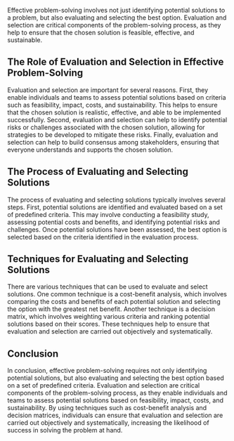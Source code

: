 
Effective problem-solving involves not just identifying potential solutions to a problem, but also evaluating and selecting the best option. Evaluation and selection are critical components of the problem-solving process, as they help to ensure that the chosen solution is feasible, effective, and sustainable.

The Role of Evaluation and Selection in Effective Problem-Solving
-----------------------------------------------------------------

Evaluation and selection are important for several reasons. First, they enable individuals and teams to assess potential solutions based on criteria such as feasibility, impact, costs, and sustainability. This helps to ensure that the chosen solution is realistic, effective, and able to be implemented successfully. Second, evaluation and selection can help to identify potential risks or challenges associated with the chosen solution, allowing for strategies to be developed to mitigate these risks. Finally, evaluation and selection can help to build consensus among stakeholders, ensuring that everyone understands and supports the chosen solution.

The Process of Evaluating and Selecting Solutions
-------------------------------------------------

The process of evaluating and selecting solutions typically involves several steps. First, potential solutions are identified and evaluated based on a set of predefined criteria. This may involve conducting a feasibility study, assessing potential costs and benefits, and identifying potential risks and challenges. Once potential solutions have been assessed, the best option is selected based on the criteria identified in the evaluation process.

Techniques for Evaluating and Selecting Solutions
-------------------------------------------------

There are various techniques that can be used to evaluate and select solutions. One common technique is a cost-benefit analysis, which involves comparing the costs and benefits of each potential solution and selecting the option with the greatest net benefit. Another technique is a decision matrix, which involves weighting various criteria and ranking potential solutions based on their scores. These techniques help to ensure that evaluation and selection are carried out objectively and systematically.

Conclusion
----------

In conclusion, effective problem-solving requires not only identifying potential solutions, but also evaluating and selecting the best option based on a set of predefined criteria. Evaluation and selection are critical components of the problem-solving process, as they enable individuals and teams to assess potential solutions based on feasibility, impact, costs, and sustainability. By using techniques such as cost-benefit analysis and decision matrices, individuals can ensure that evaluation and selection are carried out objectively and systematically, increasing the likelihood of success in solving the problem at hand.
